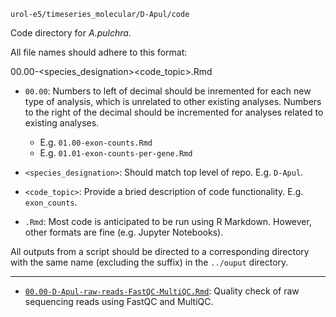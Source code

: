 `urol-e5/timeseries_molecular/D-Apul/code`

Code directory for _A.pulchra_.

All file names should adhere to this format:

00.00-<species_designation><code_topic>.Rmd

- `00.00`: Numbers to left of decimal should be inremented for each new type of analysis, which is unrelated to other existing analyses. Numbers to the right of the decimal should be incremented for analyses related to existing analyses.

	- E.g. `01.00-exon-counts.Rmd`
	- E.g. `01.01-exon-counts-per-gene.Rmd`
	
- `<species_designation>`: Should match top level of repo. E.g. `D-Apul`.

- `<code_topic>`: Provide a bried description of code functionality. E.g. `exon_counts`.

- `.Rmd`: Most code is anticipated to be run using R Markdown. However, other formats are fine (e.g. Jupyter Notebooks). 

All outputs from a script should be directed to a corresponding directory with the same name (excluding the suffix) in the `../ouput` directory.

---


- [`00.00-D-Apul-raw-reads-FastQC-MultiQC.Rmd`](./00.00-raw-reads-FastQC-MultiQC.Rmd): Quality check of raw sequencing reads using FastQC and MultiQC.